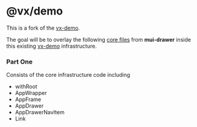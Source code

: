 # @vx/demo

This is a fork of the
[vx-demo](https://github.com/stormasm/vx-demo).

The goal will be to
overlay the following
[core files](https://github.com/stormasm/mui-drawer#part-one)
from **mui-drawer** inside this
existing
[vx-demo](https://github.com/stormasm/vx-demo)
infrastructure.

### Part One

Consists of the core infrastructure code including

* withRoot
* AppWrapper
* AppFrame
* AppDrawer
* AppDrawerNavItem
* Link
